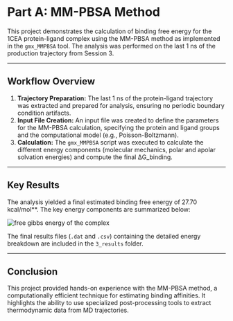 # Part A: MM-PBSA Method

This project demonstrates the calculation of binding free energy for the 1CEA protein-ligand complex using the MM-PBSA method as implemented in the `gmx_MMPBSA` tool. The analysis was performed on the last 1 ns of the production trajectory from Session 3.

---

## Workflow Overview

1.  **Trajectory Preparation:** The last 1 ns of the protein-ligand trajectory was extracted and prepared for analysis, ensuring no periodic boundary condition artifacts.
2.  **Input File Creation:** An input file was created to define the parameters for the MM-PBSA calculation, specifying the protein and ligand groups and the computational model (e.g., Poisson-Boltzmann).
3.  **Calculation:** The `gmx_MMPBSA` script was executed to calculate the different energy components (molecular mechanics, polar and apolar solvation energies) and compute the final ΔG_binding.

---

## Key Results

The analysis yielded a final estimated binding free energy of 27.70 kcal/mol**. The key energy components are summarized below:

![free gibbs energy of the complex](../session6_free_energy_calculation/A_mmpbsa_method/3_results/free-energy-complex.png)

The final results files (`.dat` and `.csv`) containing the detailed energy breakdown are included in the `3_results` folder.

---

## Conclusion

This project provided hands-on experience with the MM-PBSA method, a computationally efficient technique for estimating binding affinities. It highlights the ability to use specialized post-processing tools to extract thermodynamic data from MD trajectories.
